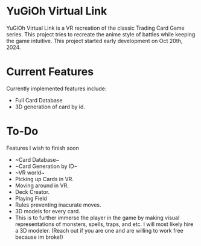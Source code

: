 # YuGiOh Virtual Link
 
YuGiOh Virtual Link is a VR recreation of the classic Trading Card Game series. This project tries to recreate the anime style of battles while keeping the game intuitive. This project started early development on Oct 20th, 2024.

# Current Features
Currently implemented features include:
* Full Card Database
* 3D generation of card by id.

# To-Do
Features I wish to finish soon
* ~Card Database~
* ~Card Generation by ID~
* ~VR world~
* Picking up Cards in VR.
* Moving around in VR.
* Deck Creator.
* Playing Field
* Rules preventing inacurate moves.
* 3D models for every card.
 * This is to further immerse the player in the game by making visual representations of monsters, spells, traps, and etc. I will most likely hire a 3D modeler. (Reach out if you are one and are willing to work free because im broke!)
